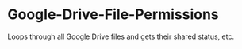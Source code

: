 # Google-Drive-File-Permissions
Loops through all Google Drive files and gets their shared status, etc.
